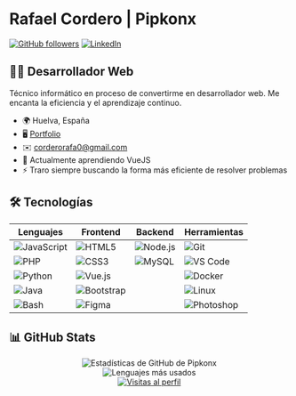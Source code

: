 # Rafael Cordero | Pipkonx

[![GitHub followers](https://img.shields.io/github/followers/Pipkonx?logo=github&style=for-the-badge&color=0891b2&labelColor=1c1917)](https://github.com/Pipkonx)
[![LinkedIn](https://img.shields.io/badge/LinkedIn-Rafael_Cordero-0077B5?style=for-the-badge&logo=linkedin&logoColor=white)](https://www.linkedin.com/in/rafael-c-b69b85292/)

## 👨‍💻 Desarrollador Web

Técnico informático en proceso de convertirme en desarrollador web. Me encanta la eficiencia y el aprendizaje continuo.

- 🌍 Huelva, España
- 🖥️ [Portfolio](https://rafaelcorderodev.lovestoblog.com/?i=1)
- ✉️ [corderorafa0@gmail.com](mailto:corderorafa0@gmail.com)
- 🧠 Actualmente aprendiendo VueJS
- ⚡ Traro siempre buscando la forma más eficiente de resolver problemas

## 🛠️ Tecnologías

<div align="center">

| Lenguajes | Frontend | Backend | Herramientas |
|-----------|----------|---------|--------------|
| ![JavaScript](https://img.shields.io/badge/JavaScript-F7DF1E?style=flat-square&logo=javascript&logoColor=black) | ![HTML5](https://img.shields.io/badge/HTML5-E34F26?style=flat-square&logo=html5&logoColor=white) | ![Node.js](https://img.shields.io/badge/Node.js-339933?style=flat-square&logo=nodedotjs&logoColor=white) | ![Git](https://img.shields.io/badge/Git-F05032?style=flat-square&logo=git&logoColor=white) |
| ![PHP](https://img.shields.io/badge/PHP-777BB4?style=flat-square&logo=php&logoColor=white) | ![CSS3](https://img.shields.io/badge/CSS3-1572B6?style=flat-square&logo=css3&logoColor=white) | ![MySQL](https://img.shields.io/badge/MySQL-4479A1?style=flat-square&logo=mysql&logoColor=white) | ![VS Code](https://img.shields.io/badge/VS_Code-007ACC?style=flat-square&logo=visual-studio-code&logoColor=white) |
| ![Python](https://img.shields.io/badge/Python-3776AB?style=flat-square&logo=python&logoColor=white) | ![Vue.js](https://img.shields.io/badge/Vue.js-4FC08D?style=flat-square&logo=vuedotjs&logoColor=white) | | ![Docker](https://img.shields.io/badge/Docker-2496ED?style=flat-square&logo=docker&logoColor=white) |
| ![Java](https://img.shields.io/badge/Java-007396?style=flat-square&logo=java&logoColor=white) | ![Bootstrap](https://img.shields.io/badge/Bootstrap-7952B3?style=flat-square&logo=bootstrap&logoColor=white) | | ![Linux](https://img.shields.io/badge/Linux-FCC624?style=flat-square&logo=linux&logoColor=black) |
| ![Bash](https://img.shields.io/badge/Bash-4EAA25?style=flat-square&logo=gnu-bash&logoColor=white) | ![Figma](https://img.shields.io/badge/Figma-F24E1E?style=flat-square&logo=figma&logoColor=white) | | ![Photoshop](https://img.shields.io/badge/Photoshop-31A8FF?style=flat-square&logo=adobe-photoshop&logoColor=white) |

</div>

## 📊 GitHub Stats

<div align="center">
  <img src="https://github-readme-stats.vercel.app/api?username=Pipkonx&show_icons=true&hide=&count_private=true&title_color=0891b2&text_color=ffffff&icon_color=0891b2&bg_color=1c1917&hide_border=true&show_icons=true" alt="Estadísticas de GitHub de Pipkonx" />
</div>

<div align="center">
  <img src="https://github-readme-stats.vercel.app/api/top-langs/?username=Pipkonx&langs_count=6&title_color=0891b2&text_color=ffffff&icon_color=0891b2&bg_color=1c1917&hide_border=true&layout=compact" alt="Lenguajes más usados" />
</div>
<div align="center">
  <a href="https://github.com/Pipkonx">
    <img src="https://komarev.com/ghpvc/?username=Pipkonx&color=0891b2&style=flat-square&label=Visitas+al+perfil" alt="Visitas al perfil" />
  </a>
</div>
